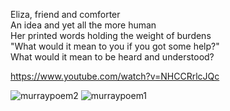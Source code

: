 Eliza, friend and comforter  
An idea and yet all the more human  
Her printed words holding the weight of burdens  
"What would it mean to you if you got some help?"  
What would it mean to be heard and understood?  

https://www.youtube.com/watch?v=NHCCRrlcJQc

![murraypoem2](https://github.com/user-attachments/assets/7cc93319-70c2-4c35-afa0-56f1ceae6725)
![murraypoem1](https://github.com/user-attachments/assets/5d6c6fc1-9f74-4381-b5a1-ab16ba6449a2)

